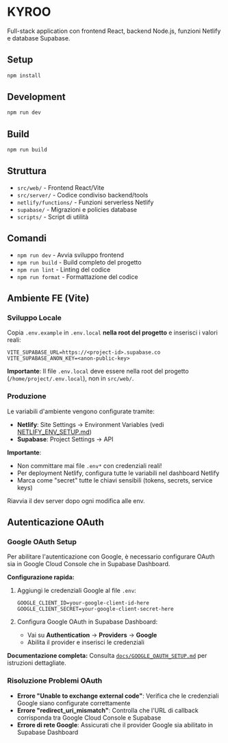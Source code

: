 # KYROO

Full-stack application con frontend React, backend Node.js, funzioni Netlify e database Supabase.

## Setup

```bash
npm install
```

## Development

```bash
npm run dev
```

## Build

```bash
npm run build
```

## Struttura

- `src/web/` - Frontend React/Vite
- `src/server/` - Codice condiviso backend/tools
- `netlify/functions/` - Funzioni serverless Netlify
- `supabase/` - Migrazioni e policies database
- `scripts/` - Script di utilità

## Comandi

- `npm run dev` - Avvia sviluppo frontend
- `npm run build` - Build completo del progetto
- `npm run lint` - Linting del codice
- `npm run format` - Formattazione del codice

## Ambiente FE (Vite)

### Sviluppo Locale

Copia `.env.example` in `.env.local` **nella root del progetto** e inserisci i valori reali:

```
VITE_SUPABASE_URL=https://<project-id>.supabase.co
VITE_SUPABASE_ANON_KEY=<anon-public-key>
```

**Importante**: Il file `.env.local` deve essere nella root del progetto (`/home/project/.env.local`), non in `src/web/`.

### Produzione

Le variabili d'ambiente vengono configurate tramite:
- **Netlify**: Site Settings → Environment Variables (vedi [NETLIFY_ENV_SETUP.md](./NETLIFY_ENV_SETUP.md))
- **Supabase**: Project Settings → API

**Importante**: 
- Non committare mai file `.env*` con credenziali reali!
- Per deployment Netlify, configura tutte le variabili nel dashboard Netlify
- Marca come "secret" tutte le chiavi sensibili (tokens, secrets, service keys)

Riavvia il dev server dopo ogni modifica alle env.

## Autenticazione OAuth

### Google OAuth Setup

Per abilitare l'autenticazione con Google, è necessario configurare OAuth sia in Google Cloud Console che in Supabase Dashboard.

**Configurazione rapida:**
1. Aggiungi le credenziali Google al file `.env`:
   ```
   GOOGLE_CLIENT_ID=your-google-client-id-here
   GOOGLE_CLIENT_SECRET=your-google-client-secret-here
   ```

2. Configura Google OAuth in Supabase Dashboard:
   - Vai su **Authentication** → **Providers** → **Google**
   - Abilita il provider e inserisci le credenziali

**Documentazione completa:** Consulta [`docs/GOOGLE_OAUTH_SETUP.md`](./docs/GOOGLE_OAUTH_SETUP.md) per istruzioni dettagliate.

### Risoluzione Problemi OAuth

- **Errore "Unable to exchange external code"**: Verifica che le credenziali Google siano configurate correttamente
- **Errore "redirect_uri_mismatch"**: Controlla che l'URL di callback corrisponda tra Google Cloud Console e Supabase
- **Errore di rete Google**: Assicurati che il provider Google sia abilitato in Supabase Dashboard